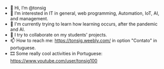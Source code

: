 - 👋 Hi, I’m @tonsig
- 👀 I’m interested in IT in general, web programming, Automation, IoT, AI, and management.
- 🌱 I'm currently trying to learn how learning occurs, after the pandemic and AI.
- 💞️ I try to collaborate on my students' projects.
- 📫 How to reach me:
      https://tonsig.weebly.com/ in option "Contato" in portuguese.
- 🎞 Some really cool activities in Portuguese: https://www.youtube.com/user/tonsig100
   

<!---
tonsig/tonsig is a ✨ special ✨ repository because its `README.md` (this file) appears on your GitHub profile.
You can click the Preview link to take a look at your changes.
--->
